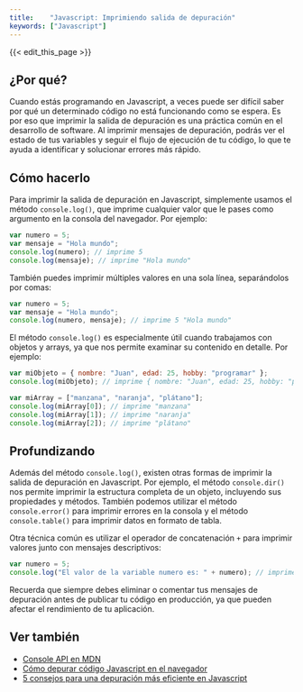 ```yaml
---
title:    "Javascript: Imprimiendo salida de depuración"
keywords: ["Javascript"]
---
```


{{< edit_this_page >}}

## ¿Por qué?

Cuando estás programando en Javascript, a veces puede ser difícil saber por qué un determinado código no está funcionando como se espera. Es por eso que imprimir la salida de depuración es una práctica común en el desarrollo de software. Al imprimir mensajes de depuración, podrás ver el estado de tus variables y seguir el flujo de ejecución de tu código, lo que te ayuda a identificar y solucionar errores más rápido.

## Cómo hacerlo

Para imprimir la salida de depuración en Javascript, simplemente usamos el método `console.log()`, que imprime cualquier valor que le pases como argumento en la consola del navegador. Por ejemplo:

```Javascript
var numero = 5;
var mensaje = "Hola mundo";
console.log(numero); // imprime 5
console.log(mensaje); // imprime "Hola mundo"
```

También puedes imprimir múltiples valores en una sola línea, separándolos por comas:

```Javascript
var numero = 5;
var mensaje = "Hola mundo";
console.log(numero, mensaje); // imprime 5 "Hola mundo"
```

El método `console.log()` es especialmente útil cuando trabajamos con objetos y arrays, ya que nos permite examinar su contenido en detalle. Por ejemplo:

```Javascript
var miObjeto = { nombre: "Juan", edad: 25, hobby: "programar" };
console.log(miObjeto); // imprime { nombre: "Juan", edad: 25, hobby: "programar" }

var miArray = ["manzana", "naranja", "plátano"];
console.log(miArray[0]); // imprime "manzana"
console.log(miArray[1]); // imprime "naranja"
console.log(miArray[2]); // imprime "plátano"
```

## Profundizando

Además del método `console.log()`, existen otras formas de imprimir la salida de depuración en Javascript. Por ejemplo, el método `console.dir()` nos permite imprimir la estructura completa de un objeto, incluyendo sus propiedades y métodos. También podemos utilizar el método `console.error()` para imprimir errores en la consola y el método `console.table()` para imprimir datos en formato de tabla.

Otra técnica común es utilizar el operador de concatenación `+` para imprimir valores junto con mensajes descriptivos:

```Javascript
var numero = 5;
console.log("El valor de la variable numero es: " + numero); // imprime "El valor de la variable numero es: 5"
```

Recuerda que siempre debes eliminar o comentar tus mensajes de depuración antes de publicar tu código en producción, ya que pueden afectar el rendimiento de tu aplicación.

## Ver también

- [Console API en MDN](https://developer.mozilla.org/es/docs/Web/API/Console)
- [Cómo depurar código Javascript en el navegador](https://developer.mozilla.org/es/docs/Learn/JavaScript/First_steps/What_went_wrong)
- [5 consejos para una depuración más eficiente en Javascript](https://www.freecodecamp.org/news/easier-javascript-debugging-with-these-code-deletion-techniques/)